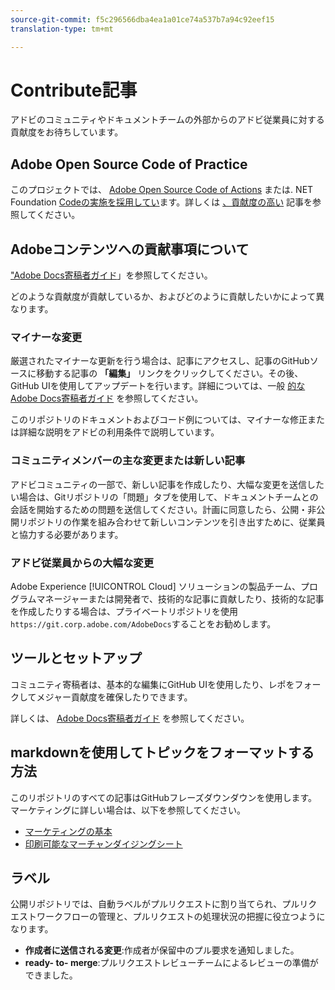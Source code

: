 ```yaml
---
source-git-commit: f5c296566dba4ea1a01ce74a537b7a94c92eef15
translation-type: tm+mt

---
```

# Contribute記事

アドビのコミュニティやドキュメントチームの外部からのアドビ従業員に対する貢献度をお待ちしています。

## Adobe Open Source Code of Practice

このプロジェクトでは、 [Adobe Open Source Code of Actions](code-of-conduct.md) または. NET Foundation [Codeの実施を採用してい](https://dotnetfoundation.org/code-of-conduct)ます。詳しくは [、貢献度の高い](contributing.md) 記事を参照してください。

## Adobeコンテンツへの貢献事項について

["Adobe Docs寄稿者ガイド](https://docs.adobe.com/help/en/contributor/contributor-guide/introduction.html)」を参照してください。

どのような貢献度が貢献しているか、およびどのように貢献したいかによって異なります。

### マイナーな変更

厳選されたマイナーな更新を行う場合は、記事にアクセスし、記事のGitHubソースに移動する記事の **「編集」** リンクをクリックしてください。その後、GitHub UIを使用してアップデートを行います。詳細については、一般 [的なAdobe Docs寄稿者ガイド](help/introduction.md) を参照してください。

このリポジトリのドキュメントおよびコード例については、マイナーな修正または詳細な説明をアドビの利用条件で説明しています。

### コミュニティメンバーの主な変更または新しい記事

アドビコミュニティの一部で、新しい記事を作成したり、大幅な変更を送信したい場合は、Gitリポジトリの「問題」タブを使用して、ドキュメントチームとの会話を開始するための問題を送信してください。計画に同意したら、公開・非公開リポジトリの作業を組み合わせて新しいコンテンツを引き出すために、従業員と協力する必要があります。

<!--
If you submit a pull request with significant changes to documentation and code examples, you'll see a message in the pull request asking you to submit an online contribution license agreement (CLA). We need you to complete the online form before we can review your pull request.
-->

### アドビ従業員からの大幅な変更

Adobe Experience [!UICONTROL Cloud] ソリューションの製品チーム、プログラムマネージャーまたは開発者で、技術的な記事に貢献したり、技術的な記事を作成したりする場合は、プライベートリポジトリを使用 `https://git.corp.adobe.com/AdobeDocs`することをお勧めします。

<!--Employees from other parts of the Adobe world should use the public repo for minor updates.-->

## ツールとセットアップ

コミュニティ寄稿者は、基本的な編集にGitHub UIを使用したり、レポをフォークしてメジャー貢献度を確保したりできます。

詳しくは、 [Adobe Docs寄稿者ガイド](https://docs.adobe.com/help/en/contributor/contributor-guide/introduction.html) を参照してください。

## markdownを使用してトピックをフォーマットする方法

このリポジトリのすべての記事はGitHubフレーズダウンダウンを使用します。マーケティングに詳しい場合は、以下を参照してください。

* [マーケティングの基本](https://help.github.com/articles/getting-started-with-writing-and-formatting-on-github/)
* [印刷可能なマーチャンダイジングシート](https://guides.github.com/pdfs/markdown-cheatsheet-online.pdf)

## ラベル

公開リポジトリでは、自動ラベルがプルリクエストに割り当てられ、プルリクエストワークフローの管理と、プルリクエストの処理状況の把握に役立つようになります。

* **作成者に送信される変更**:作成者が保留中のプル要求を通知しました。
* **ready- to- merge**:プルリクエストレビューチームによるレビューの準備ができました。
